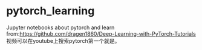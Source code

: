 # pytorch_learning
Jupyter notebooks about pytorch and
learn from:https://github.com/dragen1860/Deep-Learning-with-PyTorch-Tutorials
视频可以在youtube上搜索pytorch第一个就是。
